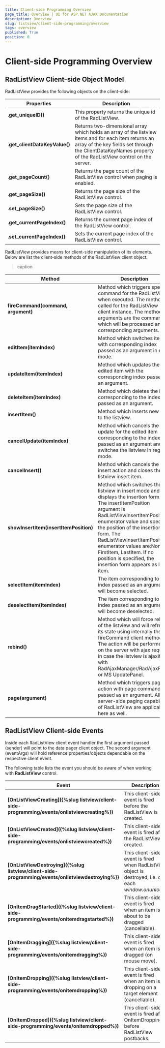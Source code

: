 ```yaml
---
title: Client-side Programming Overview
page_title: Overview | UI for ASP.NET AJAX Documentation
description: Overview
slug: listview/client-side-programming/overview
tags: overview
published: True
position: 0
---
```


# Client-side Programming Overview



## RadListView Client-side Object Model

RadListView provides the following objects on the client-side:


|  __Properties__  |  __Description__  |
| ------ | ------ |
| __.get_uniqueID()__ |This property returns the unique id of the RadListView.|
| __.get_clientDataKeyValue()__ |Returns two-dimensional array which holds an array of the listview items and for each item returns an array of the key fields set through the ClientDataKeyNames property of the RadListView control on the server.|
| __.get_pageCount()__ |Returns the page count of the RadListView control when paging is enabled.|
| __.get_pageSize()__ |Returns the page size of the RadListView control.|
| __.set_pageSize()__ |Sets the page size of the RadListView control.|
| __.get_currentPageIndex()__ |Returns the current page index of the RadListView control.|
| __.set_currentPageIndex()__ |Sets the current page index of the RadListView control.|

RadListView provides means for client-side manipulation of its elements. Below are list the client-side methods of the RadListView client object.


>caption  

|  __Method__  |  __Description__  |
| ------ | ------ |
| __fireCommand(command, argument)__ |Method which triggers specific command for the RadListView when executed. The method is called for the RadListView client instance. The method arguments are the command which will be processed and its corresponding arguments.|
| __editItem(itemIndex)__ |Method which switches item with corresponding index passed as an argument in edit mode.|
| __updateItem(itemIndex)__ |Method which updates the edited item with the corresponding index passed as an argument.|
| __deleteItem(itemIndex)__ |Method which deletes the item corresponding to the index passed as an argument.|
| __insertItem()__ |Method which inserts new item to the listview.|
| __cancelUpdate(itemIndex)__ |Method which cancels the update for the edited item corresponding to the index passed as an argument and switches the listview in regular mode.|
| __cancelInsert()__ |Method which cancels the insert action and closes the listview insert item.|
| __showInsertItem(insertItemPosition)__ |Method which switches the listview in insert mode and displays the insertion form. The insertItemPosition argument is RadListViewInsertItemPosition enumerator value and specifies the position of the insertion form. The RadListViewInsertItemPosition enumerator values are:None, FirstItem, LastItem. If no position is specified, the insertion form appears as last item.|
| __selectItem(itemIndex)__ |The item corresponding to the index passed as an argument will become selected.|
| __deselectItem(itemIndex)__ |The item corresponding to the index passed as an argument will become deselected.|
| __rebind()__ |Method which will force rebind of the listview and will refresh its state using internally the fireCommand client method. The action will be performed on the server with ajax request in case the listview is ajaxified with RadAjaxManager/RadAjaxPanel or MS UpdatePanel.|
| __page(argument)__ |Method which triggers paging action with page command passed as an argument. All server-side paging capabilities of RadListView are applicable here as well.|

## RadListView Client-side Events

Inside each RadListView client event handler the first argument passed (sender) will point to the data pager client object. The second argument (eventArgs) will hold reference properties/objects dependable on the respective client event.

The following table lists the event you should be aware of when working with __RadListView__ control.




|  __Event__  |  __Description__  |
| ------ | ------ |
| __[OnListViewCreating]({%slug listview/client-side-programming/events/onlistviewcreating%})__ |This client-side event is fired before the RadListView is created.|
| __[OnListViewCreated]({%slug listview/client-side-programming/events/onlistviewcreated%})__ |This client-side event is fired after the RadListView is created.|
| __[OnListViewDestroying]({%slug listview/client-side-programming/events/onlistviewdestroying%})__ |This client-side event is fired when RadListView object is destroyed, i.e. on each <em>window.onunload</em>.|
| __[OnItemDragStarted]({%slug listview/client-side-programming/events/onitemdragstarted%})__ |This client-side event is fired when an item is about to be dragged (cancellable).|
| __[OnItemDragging]({%slug listview/client-side-programming/events/onitemdragging%})__ |This client-side event is fired when an item is dragged (on mouse move).|
| __[OnItemDropping]({%slug listview/client-side-programming/events/onitemdropping%})__ |This client-side event is fired when an item is dropping on a target element (cancellable).|
| __[OnItemDropped]({%slug listview/client-side-programming/events/onitemdropped%})__ |This client-side event is fired after OnItemDropping, before RadListView postbacks.|
